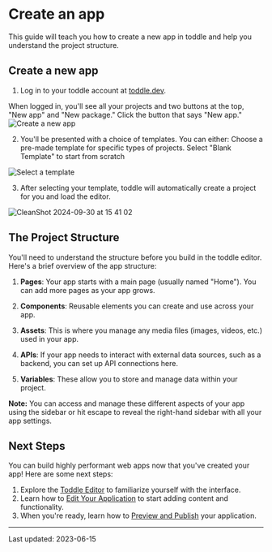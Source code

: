 # Create an app

This guide will teach you how to create a new app in toddle and help you understand the project structure.

## Create a new app

1. Log in to your toddle account at [toddle.dev](https://toddle.dev/login).

When logged in, you'll see all your projects and two buttons at the top, "New app" and "New package." Click the button that says "New app."
![Create a new app](https://github.com/user-attachments/assets/3a29142d-48e2-4b7b-8885-ceb1eec66b54)

2. You'll be presented with a choice of templates. You can either:
Choose a pre-made template for specific types of projects. Select "Blank Template" to start from scratch

![Select a template](https://github.com/user-attachments/assets/84dc352c-f408-4657-9bdb-9878630a34d0)

3. After selecting your template, toddle will automatically create a project for you and load the editor.

![CleanShot 2024-09-30 at 15 41 02](https://github.com/user-attachments/assets/e57fa175-3d76-4f85-8a5e-748ac7e46ad1)

## The Project Structure

You'll need to understand the structure before you build in the toddle editor. Here's a brief overview of the app structure:

1. **Pages**: Your app starts with a main page (usually named "Home"). You can add more pages as your app grows.

2. **Components**: Reusable elements you can create and use across your app.

3. **Assets**: This is where you manage any media files (images, videos, etc.) used in your app.

4. **APIs**: If your app needs to interact with external data sources, such as a backend, you can set up API connections here.

5. **Variables**: These allow you to store and manage data within your project.

<!-- INFO -->

**Note:** You can access and manage these different aspects of your app using the sidebar or hit escape to reveal the right-hand sidebar with all your app settings. 

<!-- /INFO -->

## Next Steps

You can build highly performant web apps now that you've created your app! Here are some next steps:

1. Explore the [Toddle Editor](/getting-started/toddle-editor) to familiarize yourself with the interface.
2. Learn how to [Edit Your Application](/getting-started/edit-application) to start adding content and functionality.
3. When you're ready, learn how to [Preview and Publish](/getting-started/preview-and-publish) your application.

---

Last updated: 2023-06-15
